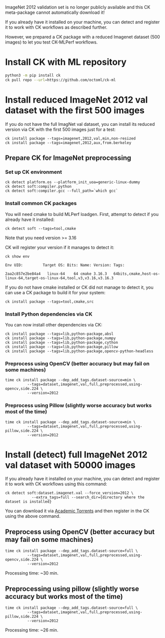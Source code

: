 ﻿ImageNet 2012 validation set is no longer publicly available
and this CK meta-package cannot automatically download it!

If you already have it installed on your machine, you can detect
and register it to work with CK workflows as described further.

However, we prepared a CK package with a reduced Imagenet dataset (500 images)
to let you test CK-MLPerf workflows.

# Install CK with ML repository

```bash
python3 -m pip install ck
ck pull repo --url=https://github.com/octoml/ck-ml
```

# Install reduced ImageNet 2012 val dataset with the first 500 images

If you do not have the full ImagNet val dataset, you can install its reduced version via CK
with the first 500 images just for a test:

```
ck install package --tags=imagenet,2012,val,min,non-resized
ck install package --tags=imagenet,2012,aux,from.berkeley
```

## Prepare CK for ImageNet preprocessing

### Set up CK environment

```
ck detect platform.os --platform_init_uoa=generic-linux-dummy
ck detect soft:compiler.python
ck detect soft:compiler.gcc --full_path=`which gcc`
```

### Install common CK packages

You will need cmake to build MLPerf loadgen. First, attempt to detect if you already have it installed:
```
ck detect soft --tags=tool,cmake
```

Note that you need version >= 3.16

CK will register your version if it manages to detect it:
```
ck show env

Env UID:         Target OS: Bits: Name: Version: Tags:

2aa2c857e2be84a4   linux-64    64 cmake 3.16.3   64bits,cmake,host-os-linux-64,target-os-linux-64,tool,v3,v3.16,v3.16.3
`````

If you do not have cmake installed or CK did not manage to detect it, you can use a CK package to build it for your system:
```
ck install package --tags=tool,cmake,src
```

### Install Python dependencies via CK

You can now install other dependencies via CK:

```
ck install package --tags=lib,python-package,absl
ck install package --tags=lib,python-package,numpy
ck install package --tags=lib,python-package,cython
ck install package --tags=lib,python-package,pillow
ck install package --tags=lib,python-package,opencv-python-headless
```

### Preprocess using OpenCV (better accuracy but may fail on some machines)

```
time ck install package --dep_add_tags.dataset-source=min \
          --tags=dataset,imagenet,val,full,preprocessed,using-opencv,side.224 \
          --version=2012
```

### Preprocess using Pillow (slightly worse accuracy but works most of the time)

```
time ck install package --dep_add_tags.dataset-source=min \
          --tags=dataset,imagenet,val,full,preprocessed,using-pillow,side.224 \
          --version=2012
```


# Install (detect) full ImageNet 2012 val dataset with 50000 images

If you already have it installed on your machine, you can detect
and register it to work with CK workflows using this command:

```
ck detect soft:dataset.imagenet.val --force_version=2012 \
            --extra_tags=full --search_dir={directory where the dataset is installed}
```

You can download it via [Academic Torrents](https://academictorrents.com/details/5d6d0df7ed81efd49ca99ea4737e0ae5e3a5f2e5)
and then register in the CK using the above command.


## Preprocess using OpenCV (better accuracy but may fail on some machines)

```
time ck install package --dep_add_tags.dataset-source=full \
          --tags=dataset,imagenet,val,full,preprocessed,using-opencv,side.224 \
          --version=2012
```

Processing time: ~30 min.

## Preprocessing using pillow (slightly worse accuracy but works most of the time)

```
time ck install package --dep_add_tags.dataset-source=full \
          --tags=dataset,imagenet,val,full,preprocessed,using-pillow,side.224 \
          --version=2012
```

Processing time: ~26 min.

